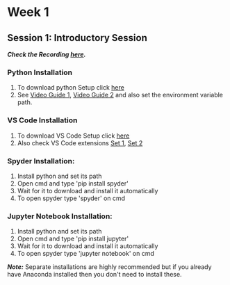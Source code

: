 # Week 1
## Session 1: Introductory Session


***Check the Recording [here](https://youtu.be/xynTPtc-d2E).***

### Python Installation
1) To download python Setup click [here](https://www.python.org/downloads)
2) See [Video Guide 1](https://www.youtube.com/watch?v=Ac3w0PjspWw), [Video Guide 2](https://youtu.be/UBsONplrOH4) and also set the environment variable path.

### VS Code Installation
1) To download VS Code Setup click [here](https://code.visualstudio.com)
2) Also check VS Code extensions [Set 1](https://ahmed-nafies.medium.com/my-top-10-visual-studio-code-extensions-for-python-in-2020-9896beb04e89), [Set 2](https://code.visualstudio.com/docs/languages/python)


### Spyder Installation:
1) Install python and set its path
2) Open cmd and type 'pip install spyder'
3) Wait for it to download and install it automatically
4) To open spyder type 'spyder' on cmd



### Jupyter Notebook Installation:
1) Install python and set its path
2) Open cmd and type 'pip install jupyter'
3) Wait for it to download and install it automatically
4) To open spyder type 'jupyter notebook' on cmd



***Note:*** Separate installations are highly recommended but if you already have Anaconda installed then you don't need to install these.
